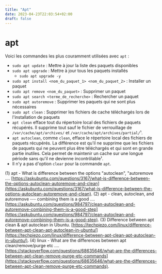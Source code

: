 ```yaml
---
title: "Apt"
date: 2023-04-23T22:03:54+02:00
draft: false
---
```


# apt

Voici les commandes les plus couramment utilisées avec `apt` :

- `sudo apt update` : Mettre à jour la liste des paquets disponibles
- `sudo apt upgrade` : Mettre à jour tous les paquets installés
  - `sudo apt upgrade -y`
- `sudo apt install <nom_du_paquet_1> <nom_du_paquet_2>`  : Installer un paquet
- `sudo apt remove <nom_du_paquet>` : Supprimer un paquet
- `sudo apt search <terme_de_recherche>` : Rechercher un paquet
- `sudo apt autoremove` : Supprimer les paquets qui ne sont plus nécessaires
- `sudo apt clean` : Supprimer les fichiers de cache téléchargés lors de l'installation de paquets
- `apt clean` efface tout du répertoire local des fichiers de paquets récupérés. Il supprime tout sauf le fichier de verrouillage de `/var/cache/apt/archives/` et `/var/cache/apt/archives/partial/`¹.
- `apt autoclean`, comme `clean`, efface le répertoire local des fichiers de paquets récupérés. La différence est qu'il ne supprime que les fichiers de paquets qui ne peuvent plus être téléchargés et qui sont en grande partie inutiles. Cela permet de maintenir un cache sur une longue période sans qu'il ne devienne incontrôlable¹.
- Il n'y a pas d'option `clear` pour la commande `apt`.

(1) apt - What is difference between the options "autoclean", "autoremove .... [https://askubuntu.com/questions/3167/what-is-difference-between-the-options-autoclean-autoremove-and-clean](https://askubuntu.com/questions/3167/what-is-difference-between-the-options-autoclean-autoremove-and-clean).
(2) apt - clean, autoclean, and autoremove --- combining them is a good .... [https://askubuntu.com/questions/984797/clean-autoclean-and-autoremove-combining-them-is-a-good-step](https://askubuntu.com/questions/984797/clean-autoclean-and-autoremove-combining-them-is-a-good-step).
(3) Difference between apt clean & apt autoclean in Ubuntu. [https://techpiezo.com/linux/difference-between-apt-clean-apt-autoclean-in-ubuntu/](https://techpiezo.com/linux/difference-between-apt-clean-apt-autoclean-in-ubuntu/).
(4) linux - What are the differences between apt clean/remove/purge etc .... [https://stackoverflow.com/questions/68635646/what-are-the-differences-between-apt-clean-remove-purge-etc-commands](https://stackoverflow.com/questions/68635646/what-are-the-differences-between-apt-clean-remove-purge-etc-commands).
